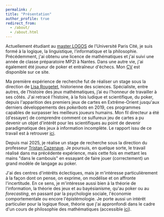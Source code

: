 ```yaml
---
permalink: /
title: "Présentation"
author_profile: true
redirect_from: 
  - /about/
  - /about.html
---
```


Actuellement étudiant au [master LOGOS](https://master-logos.fr/) de l’Université Paris Cité, je suis formé à la logique, la linguistique, l’informatique et la philosophie. Précédemment, j'ai obtenu une licence de mathématiques et j'ai suivi une année de classe préparatoire MP2I à Nantes. Dans une autre vie, j'ai également été joueur de poker et entraîneur d'échecs. Mon [CV](/cv/) est disponible sur ce site.

Ma première expérience de recherche fut de réaliser un stage sous la direction de [Lisa Rougetet](https://nouveau.univ-brest.fr/fr/membre/lisa-rougetet), historienne des sciences. Spécialiste, entre autres, de l’histoire des jeux mathématiques, j’ai eu l’honneur de travailler à ses côtés. J'ai retracé l'histoire, à la fois ludique et scientifique, du poker, depuis l'apparition des premiers jeux de cartes en Extrême-Orient jusqu'aux derniers développements des *pokerbots* en 2019, ces programmes capables de surpasser les meilleurs joueurs humains. Mon fil directeur a été (d'essayer) de comprendre comment ce sulfureux jeu de cartes a pu devenir un objet d'intérêt pour les scientifiques au point de devenir paradigmatique des jeux à information incomplète. Le rapport issu de ce travail est à retrouver [ici](\files\stage1_poker.pdf).

Depuis mai 2025, je réalise un stage de recherche sous la direction du professeur [Tristan Cazenave](https://www.lamsade.dauphine.fr/~cazenave/index.php). Je poursuis, en quelque sorte, le travail réalisé dans ma précédente expérience, mais cette fois en mettant les mains "dans le cambouis" en essayant de faire jouer (correctement) un grand modèle de langage au poker. 

J'ai des centres d'intérêts éclectiques, mais je m'intéresse particulièrement à la façon dont on pense, on exprime, on modélise et on affronte l'incertitude. En ce sens, je m'intéresse aussi bien à la théorie de l'information, la théorie des jeux et au bayésianisme, qu'au poker ou au *forecasting*, en passant par la psychologie sociale, l'économie comportementale ou encore l'épistémologie. Je porte aussi un intérêt particulier pour la logique floue, théorie que j'ai appronfondi dans le cadre d'un cours de philosophie des mathématiques (accessible [ici](\files\logique_floue.pdf)).